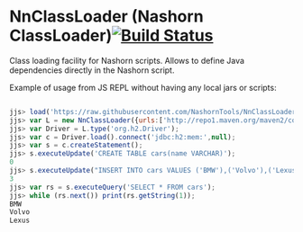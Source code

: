 # NnClassLoader (Nashorn ClassLoader)[![Build Status](https://travis-ci.org/NashornTools/NnClassLoader.svg?branch=master)](https://travis-ci.org/NashornTools/NnClassLoader)
Class loading facility for Nashorn scripts. Allows to define Java dependencies directly in the Nashorn script.

Example of usage from JS REPL without having any local jars or scripts:

```javascript

jjs> load('https://raw.githubusercontent.com/NashornTools/NnClassLoader/master/NnClassLoader.js');
jjs> var L = new NnClassLoader({urls:['http://repo1.maven.org/maven2/com/h2database/h2/1.4.192/h2-1.4.192.jar']});
jjs> var Driver = L.type('org.h2.Driver');
jjs> var c = Driver.load().connect('jdbc:h2:mem:',null);
jjs> var s = c.createStatement();
jjs> s.executeUpdate('CREATE TABLE cars(name VARCHAR)');
0
jjs> s.executeUpdate("INSERT INTO cars VALUES ('BMW'),('Volvo'),('Lexus')");
3
jjs> var rs = s.executeQuery('SELECT * FROM cars');
jjs> while (rs.next()) print(rs.getString(1));
BMW
Volvo
Lexus

```




